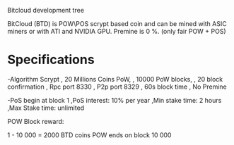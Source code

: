 
Bitcloud development tree

BitCloud (BTD) is POW\POS scrypt based coin and can be mined with ASIC miners or with ATI and NVIDIA GPU.
Premine is 0 %. (only fair POW + POS)


Specifications
===========================

-Algorithm Scrypt
, 20 Millions Coins PoW,
, 10000 PoW blocks,
, 20 block confirmation
, Rpc port 8330
, P2p port 8329
, 60s block time
, No Premine 

-PoS begin at block 1
,PoS interest: 10% per year
,Min stake time: 2 hours 
,Max Stake time: unlimited

POW Block reward:

1 - 10 000 = 2000 BTD coins
POW ends on block 10 000

